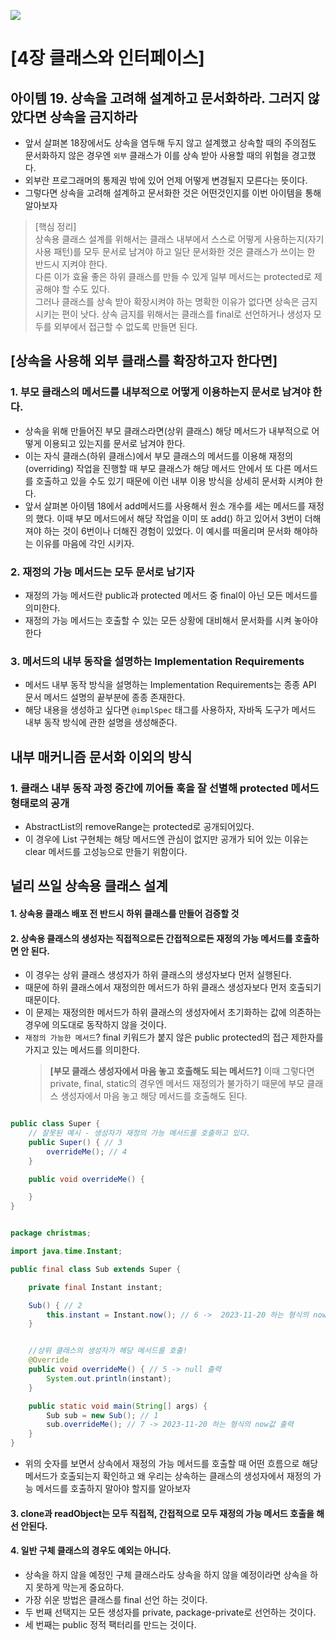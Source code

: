 ![](https://velog.velcdn.com/images/yeomyaloo/post/0801c309-3c14-43df-922e-cfd438c17659/image.png)

# [4장 클래스와 인터페이스]

## 아이템 19. 상속을 고려해 설계하고 문서화하라. 그러지 않았다면 상속을 금지하라

- 앞서 살펴본 18장에서도 상속을 염두해 두지 않고 설계했고 상속할 때의 주의점도 문서화하지 않은 경우엔 `외부` 클래스가 이를 상속 받아 사용할 때의 위험을 경고했다.
- 외부란 프로그래머의 통제권 밖에 있어 언제 어떻게 변경될지 모른다는 뜻이다.
- 그렇다면 상속을 고려해 설계하고 문서화한 것은 어떤것인지를 이번 아이템을 통해 알아보자

> [핵심 정리]<br>
> 상속용 클래스 설계를 위해서는 클래스 내부에서 스스로 어떻게 사용하는지(자기 사용 패턴)를 모두 문서로 남겨야 하고 일단 문서화한 것은 클래스가 쓰이는 한 반드시 지켜야 한다.<br>
> 다른 이가 효율 좋은 하위 클래스를 만들 수 있게 일부 메서드는 protected로 제공해야 할 수도 있다. <br>
> 그러나 클래스를 상속 받아 확장시켜야 하는 명확한 이유가 없다면 상속은 금지시키는 편이 낫다. 상속 금지를 위해서는 클래스를 final로 선언하거나 생성자 모두를 외부에서 접근할 수 없도록 만들면 된다.

## [상속을 사용해 외부 클래스를 확장하고자 한다면]

### 1. 부모 클래스의 메서드를 내부적으로 어떻게 이용하는지 문서로 남겨야 한다.

- 상속을 위해 만들어진 부모 클래스라면(상위 클래스) 해당 메서드가 내부적으로 어떻게 이용되고 있는지를 문서로 남겨야 한다.
- 이는 자식 클래스(하위 클래스)에서 부모 클래스의 메서드를 이용해 재정의(overriding) 작업을 진행할 때 부모 클래스가 해당 메서드 안에서 또 다른 메서드를 호출하고 있을 수도 있기 때문에 이런 내부 이용 방식을 상세히 문서화 시켜야 한다.
- 앞서 살펴본 아이템 18에서 add메서드를 사용해서 원소 개수를 세는 메서드를 재정의 했다. 이때 부모 메서드에서 해당 작업을 이미 또 add() 하고 있어서 3번이 더해져야 하는 것이 6번이나 더해진 경험이 있었다. 이 예시를 떠올리며 문서화 해야하는 이유를 마음에 각인 시키자.

### 2. 재정의 가능 메서드는 모두 문서로 남기자

- 재정의 가능 메서드란 public과 protected 메서드 중 final이 아닌 모든 메서드를 의미한다.
- 재정의 가능 메서드는 호출할 수 있는 모든 상황에 대비해서 문서화를 시켜 놓아야 한다

### 3. 메서드의 내부 동작을 설명하는 Implementation Requirements

- 메서드 내부 동작 방식을 설명하는 Implementation Requirements는 종종 API 문서 메서드 설명의 끝부분에 종종 존재한다.
- 해당 내용을 생성하고 싶다면 `@implSpec` 태그를 사용하자, 자바독 도구가 메서드 내부 동작 방식에 관한 설명을 생성해준다.

## 내부 매커니즘 문서화 이외의 방식

### 1. 클래스 내부 동작 과정 중간에 끼어들 훅을 잘 선별해 protected 메서드 형태로의 공개

- AbstractList의 removeRange는 protected로 공개되어있다.
- 이 경우에 List 구현체는 해당 메서드엔 관심이 없지만 공개가 되어 있는 이유는 clear 메서드를 고성능으로 만들기 위함이다.

## 널리 쓰일 상속용 클래스 설계

#### 1. 상속용 클래스 배포 전 반드시 하위 클래스를 만들어 검증할 것

#### 2. 상속용 클래스의 생성자는 직접적으로든 간접적으로든 재정의 가능 메서드를 호출하면 안 된다.

- 이 경우는 상위 클래스 생성자가 하위 클래스의 생성자보다 먼저 실행된다.
- 때문에 하위 클래스에서 재정의한 메서드가 하위 클래스 생성자보다 먼저 호출되기 때문이다.
- 이 문제는 재정의한 메서드가 하위 클래스의 생성자에서 초기화하는 값에 의존하는 경우에 의도대로 동작하지 않을 것이다.
- `재정의 가능한 메서드`? final 키워드가 붙지 않은 public protected의 접근 제한자를 가지고 있는 메서드를 의미한다.
  > **[부모 클래스 생성자에서 마음 놓고 호출해도 되는 메서드?]**
  > 이때 그렇다면 private, final, static의 경우엔 메서드 재정의가 불가하기 때문에 부모 클래스 생성자에서 마음 놓고 해당 메서드를 호출해도 된다.

```java

public class Super {
    // 잘못된 예시 - 생성자가 재정의 가능 메서드를 호출하고 있다.
    public Super() { // 3
        overrideMe(); // 4
    }

    public void overrideMe() {

    }
}

```

```java

package christmas;

import java.time.Instant;

public final class Sub extends Super {

    private final Instant instant;

    Sub() { // 2
        this.instant = Instant.now(); // 6 ->  2023-11-20 하는 형식의 now값
    }


    //상위 클래스의 생성자가 해당 메서드를 호출!
    @Override
    public void overrideMe() { // 5 -> null 출력
        System.out.println(instant);
    }

    public static void main(String[] args) {
        Sub sub = new Sub(); // 1
        sub.overrideMe(); // 7 -> 2023-11-20 하는 형식의 now값 출력
    }
}


```

- 위의 숫자를 보면서 상속에서 재정의 가능 메서드를 호출할 때 어떤 흐름으로 해당 메서드가 호출되는지 확인하고 왜 우리는 상속하는 클래스의 생성자에서 재정의 가능 메서드를 호출하지 말아야 할지를 알아보자

#### 3. clone과 readObject는 모두 직접적, 간접적으로 모두 재정의 가능 메서드 호출을 해선 안된다.

#### 4. 일반 구체 클래스의 경우도 예외는 아니다.

- 상속을 하지 않을 예정인 구체 클래스라도 상속을 하지 않을 예정이라면 상속을 하지 못하게 막는게 중요하다.
- 가장 쉬운 방법은 클래스를 final 선언 하는 것이다.
- 두 번째 선택지는 모든 생성자를 private, package-private로 선언하는 것이다.
- 세 번째는 public 정적 팩터리를 만드는 것이다.

